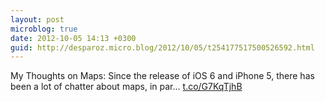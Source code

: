 ```yaml
---
layout: post
microblog: true
date: 2012-10-05 14:13 +0300
guid: http://desparoz.micro.blog/2012/10/05/t254177517500526592.html
---
```

My Thoughts on Maps: Since the release of iOS 6 and iPhone 5, there has been a lot of chatter about maps, in par... [t.co/G7KqTjhB](http://t.co/G7KqTjhB)
